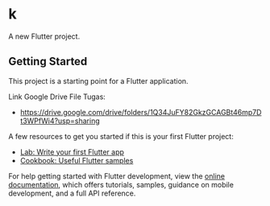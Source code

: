 # k

A new Flutter project.

## Getting Started

This project is a starting point for a Flutter application.

Link Google Drive File Tugas:
- https://drive.google.com/drive/folders/1Q34JuFY82GkzGCAGBt46mp7Dt3WPfWi4?usp=sharing

A few resources to get you started if this is your first Flutter project:

- [Lab: Write your first Flutter app](https://docs.flutter.dev/get-started/codelab)
- [Cookbook: Useful Flutter samples](https://docs.flutter.dev/cookbook)

For help getting started with Flutter development, view the
[online documentation](https://docs.flutter.dev/), which offers tutorials,
samples, guidance on mobile development, and a full API reference.

